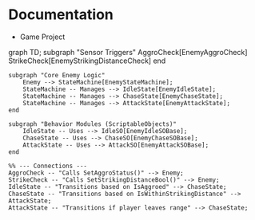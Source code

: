 # Documentation

- Game Project

graph TD;
    subgraph "Sensor Triggers"
        AggroCheck[EnemyAggroCheck]
        StrikeCheck[EnemyStrikingDistanceCheck]
    end

    subgraph "Core Enemy Logic"
        Enemy --> StateMachine[EnemyStateMachine];
        StateMachine -- Manages --> IdleState[EnemyIdleState];
        StateMachine -- Manages --> ChaseState[EnemyChaseState];
        StateMachine -- Manages --> AttackState[EnemyAttackState];
    end

    subgraph "Behavior Modules (ScriptableObjects)"
        IdleState -- Uses --> IdleSO[EnemyIdleSOBase];
        ChaseState -- Uses --> ChaseSO[EnemyChaseSOBase];
        AttackState -- Uses --> AttackSO[EnemyAttackSOBase];
    end

    %% --- Connections ---
    AggroCheck -- "Calls SetAggroStatus()" --> Enemy;
    StrikeCheck -- "Calls SetStrikingDistanceBool()" --> Enemy;
    IdleState -- "Transitions based on IsAggroed" --> ChaseState;
    ChaseState -- "Transitions based on IsWithinStrikingDistance" --> AttackState;
    AttackState -- "Transitions if player leaves range" --> ChaseState;
